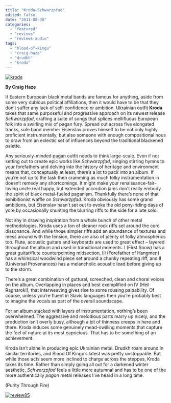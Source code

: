 ```yaml
---
title: "Kroda—Schwarzpfad"
edited: false
date: "2011-08-30"
categories:
  - "featured"
  - "reviews"
  - "reviews-audio"
tags:
  - "blood-of-kingu"
  - "craig-haze"
  - "drudkh"
  - "kroda"
---
```


[![](http://www.hellbound.ca/wp-content/uploads/2011/08/kroda.jpg "kroda")](http://www.hellbound.ca/wp-content/uploads/2011/08/kroda.jpg)

**By Craig Haze**

If Eastern European black metal bands are famous for anything, aside from some very dubious political affiliations, then it would have to be that they don’t suffer any lack of self-confidence or ambition. Ukrainian outfit **Kroda** takes that same purposeful and progressive approach on its newest release _Schwarzpfad_, crafting a suite of songs that splices mellifluous European folk into a swirling mix of pagan fury. Spread out across five elongated tracks, sole band member Eisenslav proves himself to be not only highly proficient instrumentally, but also someone with enough compositional nous to draw from an eclectic set of influences beyond the traditional blackened palette.

Any seriously-minded pagan outfit needs to think large-scale. Even if not setting out to create epic works like _Schwarzpfad_, singing stirring hymns to your forefathers and delving into the history of heritage and environment means that, conceptually at least, there’s a lot to pack into an album. If you’re not up to the task then cramming as much folky instrumentation in doesn’t remedy any shortcomings. It might make your renaissance-fair-loving uncle real happy, but extended accordion jams don’t really embody the spirit of black metal-fueled paganism. Thankfully there’s none of that exhibitionist waffle on _Schwarzpfad_. Kroda obviously has some grand ambitions, but Eisenslav hasn’t set out to evoke the old pony-riding days of yore by occasionally shunting the blurring riffs to the side for a lute solo.

Not shy in drawing inspiration from a whole bunch of other metal methodologies, Kroda uses a ton of cleaner rock riffs set around the core dissonance. And while those simpler riffs add an abundance of textures and mess around with the tension, there are also of plenty of folky atmospherics too. Flute, acoustic guitars and keyboards are used to great effect – layered throughout the album and used in transitional moments. I (First Snow) has a great guitar/flute counterpointing midsection, III (Forefather of Hangmen) has a whimsical woodwind piece set around a chunky repeating riff, and II (Universal Provenances) has a melancholic acoustic lead before giving up to the storm.

There’s a great combination of guttural, screeched, clean and choral voices on the album. Overlapping in places and best exemplified on IV (Heil Ragnarok!), that interweaving gives rise to some rousing palpability. Of course, unless you’re fluent in Slavic languages then you’re probably best to imagine the vocals as part of the overall soundscape.

For an album stacked with layers of instrumentation, nothing’s been overwhelmed. The aggressive and melodious parts marry up nicely, and the production isn’t overly busy, although a bit of thinness creeps in here and there. Kroda induces some genuinely mead-swilling moments that capture the feel of nature at its most capricious. That has to be something of an achievement.

Kroda isn’t alone in producing epic Ukrainian metal. Drudkh roam around in similar territories, and Blood Of Kingu’s latest was pretty unstoppable. But while those acts seem more inclined to charge across the steppes, Kroda takes its time. Rather than simply going all out for a darkened winter aesthetic, _Schwarzpfad_ feels a little more autumnal and has to be one of the more authentically _pagan_ metal releases I’ve heard in a long time.

(Purity Through Fire)

[![](http://www.hellbound.ca/wp-content/uploads/2009/08/review85.png "review85")](http://www.hellbound.ca/wp-content/uploads/2009/08/review85.png)
